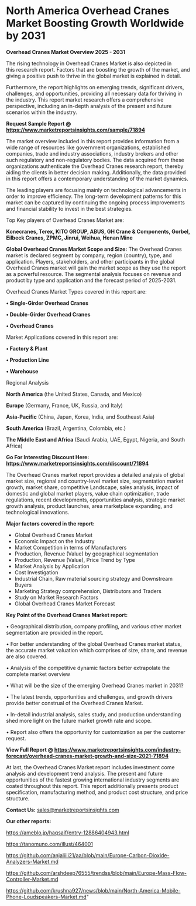 # North America Overhead Cranes Market Boosting Growth Worldwide by 2031

<Strong> Overhead Cranes Market Overview 2025 - 2031</strong>

The rising technology in Overhead Cranes Market is also depicted in this research report. Factors that are boosting the growth of the market, and giving a positive push to thrive in the global market is explained in detail.

Furthermore, the report highlights on emerging trends, significant drivers, challenges, and opportunities, providing all necessary data for thriving in the industry. This report market research offers a comprehensive perspective, including an in-depth analysis of the present and future scenarios within the industry.

<strong>Request Sample Report @ <a href=https://www.marketreportsinsights.com/sample/71894>https://www.marketreportsinsights.com/sample/71894</a></strong>

The market overview included in this report provides information from a wide range of resources like government organizations, established companies, trade and industry associations, industry brokers and other such regulatory and non-regulatory bodies. The data acquired from these organizations authenticate the Overhead Cranes research report, thereby aiding the clients in better decision making. Additionally, the data provided in this report offers a contemporary understanding of the market dynamics.

The leading players are focusing mainly on technological advancements in order to improve efficiency. The long-term development patterns for this market can be captured by continuing the ongoing process improvements and financial stability to invest in the best strategies.

Top Key players of Overhead Cranes Market are:

<strong>Konecranes, Terex, KITO GROUP, ABUS, GH Crane & Components, Gorbel, Eilbeck Cranes, ZPMC, Jinrui, Weihua, Henan Mine</strong>

<strong><b>Global Overhead Cranes Market Scope and Size:</b></strong>
The Overhead Cranes market is declared segment by company, region (country), type, and application. Players, stakeholders, and other participants in the global Overhead Cranes market will gain the market scope as they use the report as a powerful resource. The segmental analysis focuses on revenue and product by type and application and the forecast period of 2025-2031.

Overhead Cranes Market Types covered in this report are:

<strong>• Single-Girder Overhead Cranes

• Double-Girder Overhead Cranes

• Overhead Cranes</strong>

Market Applications covered in this report are:

<strong>• Factory & Plant

• Production Line

• Warehouse</strong> 

Regional Analysis

<strong>North America</strong> (the United States, Canada, and Mexico)

<strong>Europe</strong> (Germany, France, UK, Russia, and Italy)

<strong>Asia-Pacific</strong> (China, Japan, Korea, India, and Southeast Asia)

<strong>South America</strong> (Brazil, Argentina, Colombia, etc.)

<strong>The Middle East and Africa</strong> (Saudi Arabia, UAE, Egypt, Nigeria, and South Africa)

<strong>Go For Interesting Discount Here: <a href=https://www.marketreportsinsights.com/discount/71894>https://www.marketreportsinsights.com/discount/71894</a></strong>

The Overhead Cranes market report provides a detailed analysis of global market size, regional and country-level market size, segmentation market growth, market share, competitive Landscape, sales analysis, impact of domestic and global market players, value chain optimization, trade regulations, recent developments, opportunities analysis, strategic market growth analysis, product launches, area marketplace expanding, and technological innovations.

<strong><b>Major factors covered in the report:</b></strong>
<ul>
  <li>Global Overhead Cranes Market </li>
  <li>Economic Impact on the Industry</li>
  <li>Market Competition in terms of Manufacturers</li>
  <li>Production, Revenue (Value) by geographical segmentation</li>
  <li>Production, Revenue (Value), Price Trend by Type</li>
  <li>Market Analysis by Application</li>
  <li>Cost Investigation</li>
  <li>Industrial Chain, Raw material sourcing strategy and Downstream Buyers</li>
  <li>Marketing Strategy comprehension, Distributors and Traders</li>
  <li>Study on Market Research Factors</li>
  <li>Global Overhead Cranes Market Forecast</li>
</ul>

<strong><b>Key Point of the Overhead Cranes Market report:</b></strong>

• Geographical distribution, company profiling, and various other market segmentation are provided in the report.

• For better understanding of the global Overhead Cranes market status, the accurate market valuation which comprises of size, share, and revenue are also covered.

• Analysis of the competitive dynamic factors better extrapolate the complete market overview

• What will be the size of the emerging Overhead Cranes market in 2031?

• The latest trends, opportunities and challenges, and growth drivers provide better construal of the Overhead Cranes Market.

• In-detail industrial analysis, sales study, and production understanding shed more light on the future market growth rate and scope.

• Report also offers the opportunity for customization as per the customer request.

<strong><b>View Full Report @ <a href=https://www.marketreportsinsights.com/industry-forecast/overhead-cranes-market-growth-and-size-2021-71894>https://www.marketreportsinsights.com/industry-forecast/overhead-cranes-market-growth-and-size-2021-71894</a></b></strong>


At last, the Overhead Cranes Market report includes investment come analysis and development trend analysis. The present and future opportunities of the fastest growing international industry segments are coated throughout this report. This report additionally presents product specification, manufacturing method, and product cost structure, and price structure.

<strong>Contact Us:</strong>
sales@marketreportsinsights.com

<strong>Our other reports:</strong>

<a href=https://ameblo.jp/haqsaif/entry-12886404943.html>https://ameblo.jp/haqsaif/entry-12886404943.html</a>

<a href=https://tanomuno.com/illust/464001>https://tanomuno.com/illust/464001</a>

<a href=https://github.com/anjaliiii21/aa/blob/main/Europe-Carbon-Dioxide-Analyzers-Market.md>https://github.com/anjaliiii21/aa/blob/main/Europe-Carbon-Dioxide-Analyzers-Market.md</a>

<a href=https://github.com/arshdeep76555/trendss/blob/main/Europe-Mass-Flow-Controller-Market.md>https://github.com/arshdeep76555/trendss/blob/main/Europe-Mass-Flow-Controller-Market.md</a>

<a href=https://github.com/krushna927/news/blob/main/North-America-Mobile-Phone-Loudspeakers-Market.md>https://github.com/krushna927/news/blob/main/North-America-Mobile-Phone-Loudspeakers-Market.md</a>"
